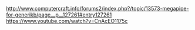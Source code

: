 http://www.computercraft.info/forums2/index.php?/topic/13573-megapipe-for-generikb/page__p__127261#entry127261
https://www.youtube.com/watch?v=CnAcEO1175c